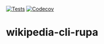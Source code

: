 [![Tests](https://github.com/rdturbo/wikipedia-cli-rupa/workflows/Tests/badge.svg)](https://github.com/rdturbo/wikipedia-cli-rupa/actions?workflow=tests)
[![Codecov](https://codecov.io/gh/rdturbo/wikipedia-cli-rupa/branch/main/graph/badge.svg)](https://codecov.io/gh/rdturbo/wikipedia-cli-rupa)
<!-- [![PyPI](https://img.shields.io/pypi/v/hypermodern-python.svg)](https://pypi.org/project/hypermodern-python/) -->
# wikipedia-cli-rupa
